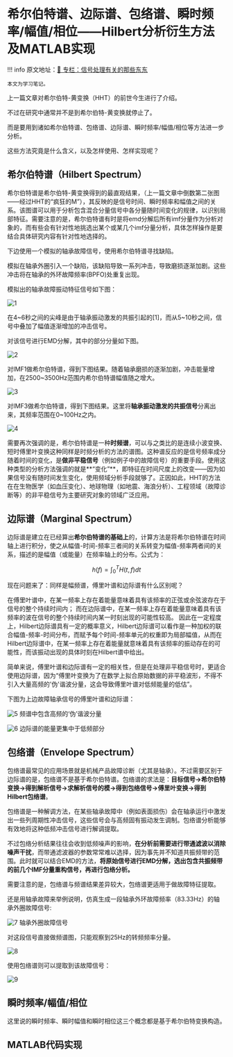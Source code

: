 # 希尔伯特谱、边际谱、包络谱、瞬时频率/幅值/相位——Hilbert分析衍生方法及MATLAB实现

!!! info
    原文地址：[🔗 专栏：信号处理有关的那些东东](https://zhuanlan.zhihu.com/p/138141521)

    本文为学习笔记。

上一篇文章对希尔伯特-黄变换（HHT）的前世今生进行了介绍。

不过在研究中通常并不是到希尔伯特-黄变换就停止了。

而是要用到诸如希尔伯特谱、包络谱、边际谱、瞬时频率/幅值/相位等方法进一步分析。

这些方法究竟是什么含义，以及怎样使用、怎样实现呢？

## 希尔伯特谱（Hilbert Spectrum）
希尔伯特谱是希尔伯特-黄变换得到的最直观结果，（上一篇文章中倒数第二张图——经过HHT的“疯狂的M”），其反映的是信号时间、瞬时频率和幅值之间的关系。该图谱可以用于分析包含混合分量信号中各分量随时间变化的规律，以识别局部特征。需要注意的是，希尔伯特谱有时是将emd分解后所有imf分量作为分析对象的，而有些会有针对性地挑选出某个或某几个imf分量分析，具体怎样操作是要结合具体研究内容有针对性地选择的。

下边使用一个模拟的轴承故障信号，使用希尔伯特谱寻找缺陷。

模拟在轴承外圈引入一个缺陷，该缺陷导致一系列冲击，导致磨损逐渐加剧。这些冲击将在轴承的外环故障频率(BPFO)处重复出现。

模拟出的轴承故障振动特征信号如下图：

![1](1.webp)

在4~6秒之间的尖峰是由于轴承振动激发的共振引起的[1]，而从5~10秒之间，信号中叠加了幅值逐渐增加的冲击信号。

对该信号进行EMD分解，其中的部分分量如下图。

![2](2.jpg)

对IMF1做希尔伯特谱，得到下图结果。随着轴承磨损的逐渐加剧，冲击能量增加，在2500~3500Hz范围内希尔伯特谱幅值随之增大。

![3](3.jpg)

对IMF3做希尔伯特谱，得到下图结果。这里将**轴承振动激发的共振信号**分离出来，其频率范围在0~100Hz之内。

![4](4.webp)


需要再次强调的是，希尔伯特谱是一种**时频谱**，可以与之类比的是连续小波变换、短时傅里叶变换这种同样是时频分析的方法的谱图。这种谱反应的是信号频率成分随着时间的变化，是**做非平稳信号**（例如例子中的故障信号）的重要手段。使用这种类型的分析方法强调的就是**“变化”**，即特征在时间尺度上的改变——因为如果信号没有随时间发生变化，使用频域分析手段就够了。正因如此，HHT的方法在在生物医学（如血压变化）、地球物理（如地震、海浪分析）、工程领域（故障诊断等）的非平稳信号为主要研究对象的领域广泛应用。

## 边际谱（Marginal Spectrum）
边际谱是建立在已经算出**希尔伯特谱的基础上**的，计算方法是将希尔伯特谱在时间轴上进行积分，使之从幅值-时间-频率三者间的关系转变为幅值-频率两者间的关系，描述的是幅值（或能量）在频率轴上的分布。公式为：

$$
h(f) = \int_{0}^{T} H(t, f) dt
$$

现在问题来了：同样是幅频谱，傅里叶谱和边际谱有什么区别呢？

在傅里叶谱中，在某一频率上存在着能量意味着具有该频率的正弦或余弦波存在于信号的整个持续时间内；
而在边际谱中，在某一频率上存在着能量意味着具有该频率的波在信号的整个持续时间内某一时刻出现的可能性较高。
因此在一定程度上，Hilbert边际谱具有一定的概率意义，Hilbert边际谱可以看作是一种加权的联合幅值-频率-时间分布，而赋予每个时间-频率单元的权重即为局部幅值，从而在Hilbert边际谱中，在某一频率上存在着能量就意味着具有该频率的振动存在的可能性，而该振动出现的具体时刻在Hilbert谱中给出。

简单来说，傅里叶谱和边际谱有一定的相关性，但是在处理非平稳信号时，更适合使用边际谱，因为“傅里叶变换为了在数学上拟合原始数据的非平稳波形，不得不引入大量高频的'伪'谐波分量，这会导致傅里叶谱对低频能量的低估”。

下图为上边故障轴承信号的傅里叶谱和边际谱：

![5](5.jpg)
频谱中包含高频的‘伪’谐波分量

![6](6.jpg)
边际谱的能量更集中于低频部分

## 包络谱（Envelope Spectrum）
包络谱最常见的应用场景就是机械产品故障诊断（尤其是轴承）。不过需要区别于边际谱的是，包络谱不是基于希尔伯特谱。包络谱的求法是：**目标信号→希尔伯特变换→得到解析信号→求解析信号的模→得到包络信号→傅里叶变换→得到Hilbert包络谱**。

包络谱是一种解调方法，在某些轴承故障中（例如表面损伤）会在轴承运行中激发出一些列周期性冲击信号，这些信号会与高频固有振动发生调制。包络谱分析能够有效地将这种低频冲击信号进行解调提取。

不过包络分析结果往往会收到低频噪声的影响，**在分析前需要进行带通滤波以消除噪声干扰**，而带通滤波器的参数常常难以选择，因为事先并不知道共振频带的范围。此时就可以结合EMD的方法，**将原始信号进行EMD分解，选出包含共振频带的前几个IMF分量重构信号，再进行包络分析。**

需要注意的是，包络谱与频谱结果差异较大，包络谱更适用于做故障特征提取。

还是用轴承故障来举例说明，仿真生成一段轴承外环故障频率（83.33Hz）的轴承外圈故障信号:

![7](7.webp)
轴承外圈故障信号

对这段信号直接做频谱图，只能观察到25Hz的转频频率分量。

![8](8.webp)

使用包络谱则可以提取到该故障信号：

![9](9.webp)


## 瞬时频率/幅值/相位
这里说的瞬时频率、瞬时幅值和瞬时相位这三个概念都是基于希尔伯特变换构造。 

## MATLAB代码实现